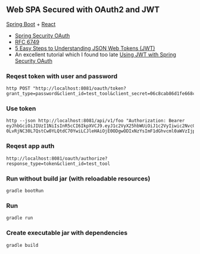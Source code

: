 ## Web SPA Secured with OAuth2 and JWT

[Spring Boot](http://projects.spring.io/spring-boot/) + [React](https://facebook.github.io/react/)

* [Spring Security OAuth](http://projects.spring.io/spring-security-oauth/)
* [RFC 6749](https://tools.ietf.org/html/rfc6749)
* [5 Easy Steps to Understanding JSON Web Tokens (JWT)](https://medium.com/vandium-software/5-easy-steps-to-understanding-json-web-tokens-jwt-1164c0adfcec#.fgitv8lzd)
* An excellent tutorial which I found too late [Using JWT with Spring Security OAuth](http://www.baeldung.com/spring-security-oauth-jwt)

### Reqest token with user and password
```
http POST "http://localhost:8081/oauth/token?grant_type=password&client_id=test_tool&client_secret=06c8cab86d1fe668c4530a9fff15f7a6e35f1858&username=user&password=password"
```

### Use token
```
http --json http://localhost:8081/api/v1/foo "Authorization: Bearer eyJhbGciOiJIUzI1NiIsInR5cCI6IkpXVCJ9.eyJ1c2VyX25hbWUiOiJ1c2VyIiwic2NvcGUiOlsiYXBpIl0sIm5hbWUiOiLQn9C-0LvRjNC30L7QstCw0YLQtdC70YwiLCJleHAiOjE0ODgwODIxNzYsImF1dGhvcml0aWVzIjpbIlVTRVIiXSwianRpIjoiYTU0NWNlNjctN2YzNC00NTJiLWFiNzItMWExNmE1MmE1ZjZjIiwiY2xpZW50X2lkIjoidGVzdF90b29sIn0.G64ZXzgjA5vn7c_CrCqjdP4MM5Bknxp7vOJtKS7epl8"
```

### Reqest app auth
```
http://localhost:8081/oauth/authorize?response_type=token&client_id=test_tool
```

### Run without build jar (with reloadable resources)
```
gradle bootRun
```

### Run
```
gradle run
```

### Create executable jar with dependencies
```
gradle build
```
